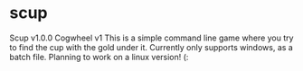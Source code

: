 # scup
Scup v1.0.0
Cogwheel v1
This is a simple command line game where you try to find the cup with the gold under it.
Currently only supports windows, as a batch file. Planning to work on a linux version! (:

